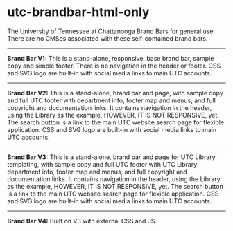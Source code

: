 # utc-brandbar-html-only
The University of Tennessee at Chattanooga Brand Bars for general use. There are no CMSes associated with these self-contained brand bars.

<hr />

<strong>Brand Bar V1:</strong> This is a stand-alone, responsive, base brand bar, sample copy and simple footer. There is no navigation in the header or footer. CSS and SVG logo are built-in with social media links to main UTC accounts.

<hr />

<strong>Brand Bar V2:</strong> This is a stand-alone, brand bar and page, with sample copy and full UTC footer with department info, footer map and menus, and full copyright and documentation links. It contains navigation in the header, using the Library as the example, HOWEVER, IT IS NOT RESPONSIVE, yet. The search button is a link to the main UTC website search page for flexible application. CSS and SVG logo are built-in with social media links to main UTC accounts.

<hr />

<strong>Brand Bar V3:</strong> This is a stand-alone, brand bar and page for UTC Library templating, with sample copy and full UTC footer with UTC Library department info, footer map and menus, and full copyright and documentation links. It contains navigation in the header, using the Library as the example, HOWEVER, IT IS NOT RESPONSIVE, yet. The search button is a link to the main UTC website search page for flexible application. CSS and SVG logo are built-in with social media links to main UTC accounts.

<hr />

<strong>Brand Bar V4:</strong> Built on V3 with external CSS and JS.